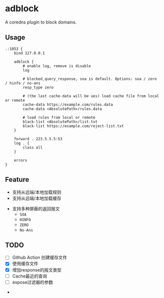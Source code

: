 # adblock

A coredns plugin to block domains.

## Usage

```
.:1053 {
    bind 127.0.0.1

    adblock {
        # enable log, remove is disable
        log
        
        # blocked_query_response, soa is default. Options: soa / zero / hinfo / no-ans
        resp_type zero
        
        # (the last cache-data will be ues) load cache file from local or remote
        cache-data https://example.com/rules.data
        cache-data <AbsolutePath>/rules.data
        
        # load rules from local or remote
        black-list <AbsolutePath>/list.txt
        black-list https://example.com/reject-list.txt
    }

    forward . 223.5.5.5:53
    log . {
        class all
    }

    errors
}
```

## Feature

- 支持从远端/本地加载规则
- 支持从远端/本地加载缓存

+ 支持多种屏蔽的返回报文
  - `SOA`
  - `HINFO`
  - `ZERO`
  - `No-Ans`

## TODO

- [ ] Github Action 创建缓存文件
- [x] 使用缓存文件
- [x] 增加response的报文类型
- [ ] Cache最近的查询
- [ ] expose过滤器的参数
- 
